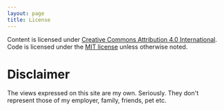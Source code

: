 ```yaml
---
layout: page
title: License
---
```

Content is licensed under <a href="https://creativecommons.org/licenses/by/4.0/" title="CC BY 4.0" target="_blank">Creative Commons Attribution 4.0 International</a>. Code is licensed under the <a href="https://opensource.org/licenses/MIT" target="_blank">MIT license</a> unless otherwise noted. 

# Disclaimer
The views expressed on this site are my own. Seriously. They don't represent those of my employer, family, friends, pet etc.

<!--
No one ever reads the licence, but you decided to read it AND look at the source.
Here, enjoy this random picture of a whale I found as a prize.
      __________...----..____..-'``-..___
    ,'.                                  ```--.._
   :                                             ``._
   |                           --                    ``.
   |                   -.-      -.     -   -.        `.
   :                     __           --            .     \
    `._____________     (  `.   -.-      --  -   .   `     \
       `-----------------\   \_.--------..__..--.._ `. `.   :
                          `--'     SSt             `-._ .   |
                                                       `.`  |
                                                         \` |
                                                          \ |
                                                          / \`.
                                                         /  _\-'
                                                        /_,'
-->